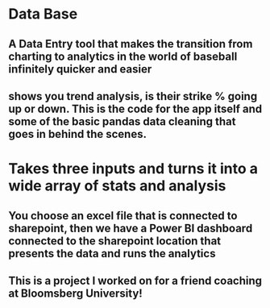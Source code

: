 # Data Base
## A Data Entry tool that makes the transition from charting to analytics in the world of baseball infinitely quicker and easier
## shows you trend analysis, is their strike % going up or down. This is the code for the app itself and some of the basic pandas data cleaning that goes in behind the scenes. 

# Takes three inputs and turns it into a wide array of stats and analysis
## You choose an excel file that is connected to sharepoint, then we have a Power BI dashboard connected to the sharepoint location that presents the data and runs the analytics

## This is a project I worked on for a friend coaching at Bloomsberg University!
